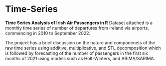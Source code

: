 # Time-Series
**Time Series Analysis of Irish Air Passengers in R**
Dataset attached is a monthly time series of number of departures from Ireland via airports, commencing in 2010 to September 2022.

The project has a brief discussion on the nature and componenets of the raw time series using additive, multiplicative, and STL decomposition which is followed by forecasting of the number of passengers in the first six months of 2021 using models such as Holt-Winters, and ARIMA/SARIMA.

